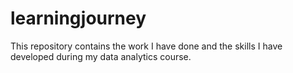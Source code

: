 # learningjourney
This repository contains the work I have done and the skills I have developed during my data analytics course.
